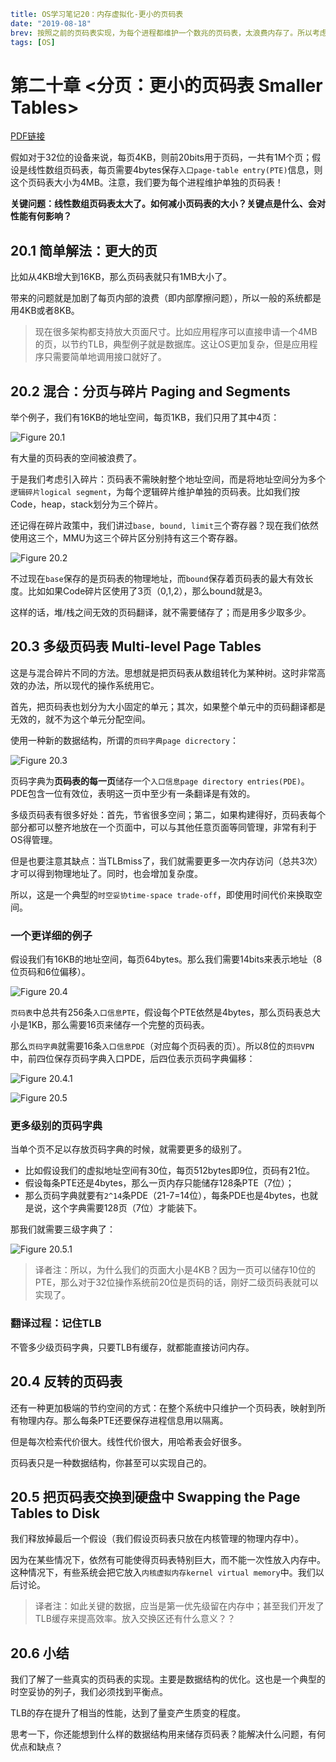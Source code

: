 ```yaml lw-blog-meta
title: OS学习笔记20：内存虚拟化-更小的页码表
date: "2019-08-18"
brev: 按照之前的页码表实现，为每个进程都维护一个数兆的页码表，太浪费内存了。所以考虑一下如何缩小页码表。
tags: [OS]
```


# 第二十章 <分页：更小的页码表 Smaller Tables>

[PDF链接](http://pages.cs.wisc.edu/~remzi/OSTEP/vm-smalltables.pdf)

假如对于32位的设备来说，每页4KB，则前20bits用于页码，一共有1M个页；假设是线性数组页码表，每页需要4bytes保存`入口page-table entry(PTE)`信息，则这个页码表大小为4MB。注意，我们要为每个进程维护单独的页码表！

**关键问题：线性数组页码表太大了。如何减小页码表的大小？关键点是什么、会对性能有何影响？**

## 20.1 简单解法：更大的页

比如从4KB增大到16KB，那么页码表就只有1MB大小了。

带来的问题就是加剧了每页内部的浪费（即内部摩擦问题），所以一般的系统都是用4KB或者8KB。

> 现在很多架构都支持放大页面尺寸。比如应用程序可以直接申请一个4MB的页，以节约TLB，典型例子就是数据库。这让OS更加复杂，但是应用程序只需要简单地调用接口就好了。

## 20.2 混合：分页与碎片 Paging and Segments

举个例子，我们有16KB的地址空间，每页1KB，我们只用了其中4页：

![Figure 20.1](../../../../tech-blog-pic/2019/2019-08-18-Fig-20-1.png)

有大量的页码表的空间被浪费了。

于是我们考虑引入碎片：页码表不需映射整个地址空间，而是将地址空间分为多个`逻辑碎片logical segment`，为每个逻辑碎片维护单独的页码表。比如我们按Code，heap，stack划分为三个碎片。

还记得在碎片政策中，我们讲过`base, bound, limit`三个寄存器？现在我们依然使用这三个，MMU为这三个碎片区分别持有这三个寄存器。

![Figure 20.2](../../../../tech-blog-pic/2019/2019-08-18-Fig-20-2.png)

不过现在`base`保存的是页码表的物理地址，而`bound`保存着页码表的最大有效长度。比如如果Code碎片区使用了3页（0,1,2），那么bound就是3。

这样的话，堆/栈之间无效的页码翻译，就不需要储存了；而是用多少取多少。

## 20.3 多级页码表 Multi-level Page Tables

这是与混合碎片不同的方法。思想就是把页码表从数组转化为某种树。这时非常高效的办法，所以现代的操作系统用它。

首先，把页码表也划分为大小固定的单元；其次，如果整个单元中的页码翻译都是无效的，就不为这个单元分配空间。

使用一种新的数据结构，所谓的`页码字典page dicrectory`：

![Figure 20.3](../../../../tech-blog-pic/2019/2019-08-18-Fig-20-3.png)

页码字典为**页码表的每一页**储存一个`入口信息page directory entries(PDE)`。PDE包含一位有效位，表明这一页中至少有一条翻译是有效的。

多级页码表有很多好处：首先，节省很多空间；第二，如果构建得好，页码表每个部分都可以整齐地放在一个页面中，可以与其他任意页面等同管理，非常有利于OS得管理。

但是也要注意其缺点：当TLBmiss了，我们就需要更多一次内存访问（总共3次）才可以得到物理地址了。同时，也会增加复杂度。

所以，这是一个典型的`时空妥协time-space trade-off`，即使用时间代价来换取空间。

### 一个更详细的例子

假设我们有16KB的地址空间，每页64bytes。那么我们需要14bits来表示地址（8位页码和6位偏移）。

![Figure 20.4](../../../../tech-blog-pic/2019/2019-08-18-Fig-20-4.png)

`页码表`中总共有256条`入口信息PTE`，假设每个PTE依然是4bytes，那么页码表总大小是1KB，那么需要16页来储存一个完整的页码表。

那么`页码字典`就需要16条`入口信息PDE`（对应每个页码表的页）。所以8位的`页码VPN`中，前四位保存页码字典入口PDE，后四位表示页码字典偏移：

![Figure 20.4.1](../../../../tech-blog-pic/2019/2019-08-18-Fig-20-4-1.png)

![Figure 20.5](../../../../tech-blog-pic/2019/2019-08-18-Fig-20-5.png)

### 更多级别的页码字典

当单个页不足以存放页码字典的时候，就需要更多的级别了。

- 比如假设我们的虚拟地址空间有30位，每页512bytes即9位，页码有21位。
- 假设每条PTE还是4bytes，那么一页内存只能储存128条PTE（7位）；
- 那么页码字典就要有`2^14`条PDE（21-7=14位），每条PDE也是4bytes，也就是说，这个字典需要128页（7位）才能装下。

那我们就需要三级字典了：

![Figure 20.5.1](../../../../tech-blog-pic/2019/2019-08-18-Fig-20-5-1.png)

> 译者注：所以，为什么我们的页面大小是4KB？因为一页可以储存10位的PTE，那么对于32位操作系统前20位是页码的话，刚好二级页码表就可以实现了。

### 翻译过程：记住TLB

不管多少级页码字典，只要TLB有缓存，就都能直接访问内存。

## 20.4 反转的页码表

还有一种更加极端的节约空间的方式：在整个系统中只维护一个页码表，映射到所有物理内存。那么每条PTE还要保存进程信息用以隔离。

但是每次检索代价很大。线性代价很大，用哈希表会好很多。

页码表只是一种数据结构，你甚至可以实现自己的。

## 20.5 把页码表交换到硬盘中 Swapping the Page Tables to Disk

我们释放掉最后一个假设（我们假设页码表只放在内核管理的物理内存中）。

因为在某些情况下，依然有可能使得页码表特别巨大，而不能一次性放入内存中。这种情况下，有些系统会把它放入`内核虚拟内存kernel virtual memory`中。我们以后讨论。

> 译者注：如此关键的数据，应当是第一优先级留在内存中；甚至我们开发了TLB缓存来提高效率。放入交换区还有什么意义？？

## 20.6 小结

我们了解了一些真实的页码表的实现。主要是数据结构的优化。这也是一个典型的时空妥协的列子，我们必须找到平衡点。

TLB的存在提升了相当的性能，达到了量变产生质变的程度。

思考一下，你还能想到什么样的数据结构用来储存页码表？能解决什么问题，有何优点和缺点？
